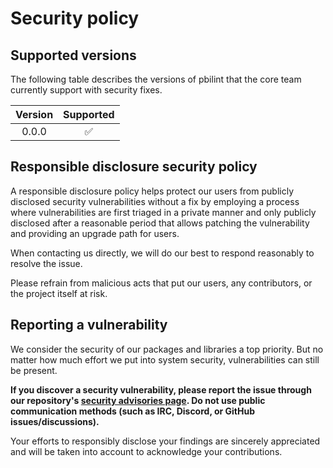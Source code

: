 # Security policy

## Supported versions

The following table describes the versions of pbilint that the core team currently support with security fixes.

| Version | Supported          |
| :-----: | :----------------: |
| 0.0.0   | ✅                 |

## Responsible disclosure security policy

A responsible disclosure policy helps protect our users from publicly disclosed security vulnerabilities without a fix by employing a process where vulnerabilities are first triaged in a private manner and only publicly disclosed after a reasonable period that allows patching the vulnerability and providing an upgrade path for users.

When contacting us directly, we will do our best to respond reasonably to resolve the issue.

Please refrain from malicious acts that put our users, any contributors, or the project itself at risk.

## Reporting a vulnerability

We consider the security of our packages and libraries a top priority. But no matter how much effort we put into system security, vulnerabilities can still be present.

**If you discover a security vulnerability, please report the issue through our repository's [security advisories page][advisories]. Do not use public communication methods (such as IRC, Discord, or GitHub issues/discussions).**

Your efforts to responsibly disclose your findings are sincerely appreciated and will be taken into account to acknowledge your contributions.

[advisories]: https://github.com/pbilint/pbilint/security/advisories
